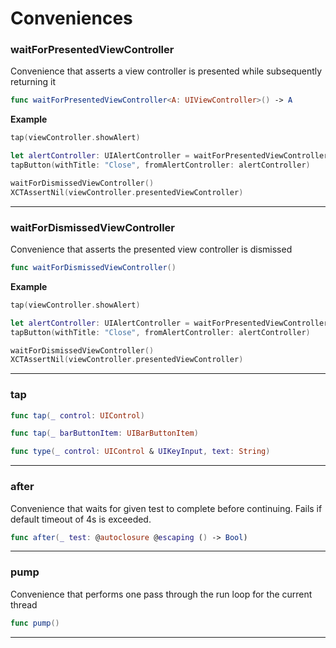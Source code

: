 # Conveniences

### waitForPresentedViewController

Convenience that asserts a view controller is presented while subsequently returning it

```swift
func waitForPresentedViewController<A: UIViewController>() -> A
```

__Example__

```swift
tap(viewController.showAlert)

let alertController: UIAlertController = waitForPresentedViewController()
tapButton(withTitle: "Close", fromAlertController: alertController)

waitForDismissedViewController()
XCTAssertNil(viewController.presentedViewController)
```

___

### waitForDismissedViewController

Convenience that asserts the presented view controller is dismissed

```swift
func waitForDismissedViewController()
```

__Example__

```swift
tap(viewController.showAlert)

let alertController: UIAlertController = waitForPresentedViewController()
tapButton(withTitle: "Close", fromAlertController: alertController)

waitForDismissedViewController()
XCTAssertNil(viewController.presentedViewController)
```

___

### tap

```swift
func tap(_ control: UIControl)

func tap(_ barButtonItem: UIBarButtonItem)

func type(_ control: UIControl & UIKeyInput, text: String)
```
___

### after

Convenience that waits for given test to complete before continuing. Fails if default timeout of 4s is exceeded. 

```swift
func after(_ test: @autoclosure @escaping () -> Bool)
```

___

### pump

Convenience that performs one pass through the run loop for the current thread

```swift
func pump()
```

___